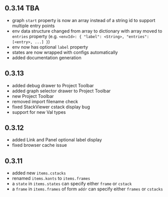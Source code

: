 ## 0.3.14 TBA
* graph `start` property is now an array instead of a string id to support multiple entry points
* env data structure changed from array to dictionary with array moved to `entries` property
(e.g. `<envId>: { "label": <String>, "entries": [<entry>, ...] }`)
* env now has optional `label` property
* states are now wrapped with configs automatically
* added documentation generation

## 0.3.13
* added debug drawer to Project Toolbar
* added graph selector drawer to Project Toolbar
* new Project Toolbar
* removed import filename check
* fixed StackViewer cstack display bug
* support for new Val types

## 0.3.12
* added Link and Panel optional label display
* fixed browser cache issue

## 0.3.11
* added new `items.cstacks`
* renamed `items.konts` to `items.frames`
* a `state` in `items.states` can specify either `frame` or `cstack`
* a `frame` in `items.frames` of form `addr` can specify either `frames` or `cstacks`
